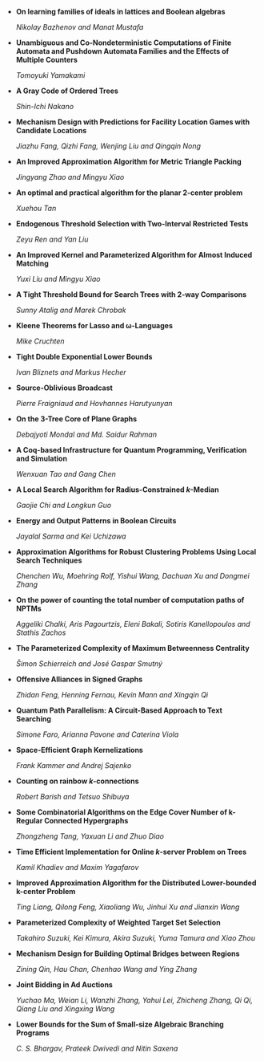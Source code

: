 - **On learning families of ideals in lattices and Boolean algebras**

	 *Nikolay Bazhenov and Manat Mustafa* 

- **Unambiguous and Co-Nondeterministic Computations of Finite Automata and Pushdown Automata Families and the Effects of Multiple Counters**

	 *Tomoyuki Yamakami* 

- **A Gray Code of Ordered Trees**

	 *Shin-Ichi Nakano* 

- **Mechanism Design with Predictions for Facility Location Games with Candidate Locations**

	 *Jiazhu Fang, Qizhi Fang, Wenjing Liu and Qingqin Nong* 

- **An Improved Approximation Algorithm for Metric Triangle Packing**

	 *Jingyang Zhao and Mingyu Xiao* 

- **An optimal and practical algorithm for the planar 2-center problem**

	 *Xuehou Tan* 

- **Endogenous Threshold Selection with Two-Interval Restricted Tests**

	 *Zeyu Ren and Yan Liu* 

- **An Improved Kernel and Parameterized Algorithm for Almost Induced Matching**

	 *Yuxi Liu and Mingyu Xiao* 

- **A Tight Threshold Bound for Search Trees with 2-way Comparisons**

	 *Sunny Atalig and Marek Chrobak* 

- **Kleene Theorems for Lasso and ω-Languages**

	 *Mike Cruchten* 

- **Tight Double Exponential Lower Bounds**

	 *Ivan Bliznets and Markus Hecher* 

- **Source-Oblivious Broadcast**

	 *Pierre Fraigniaud and Hovhannes Harutyunyan* 

- **On the 3-Tree Core of Plane Graphs**

	 *Debajyoti Mondal and Md. Saidur Rahman* 

- **A Coq-based Infrastructure for Quantum Programming, Verification and Simulation**

	 *Wenxuan Tao and Gang Chen* 

- **A Local Search Algorithm for Radius-Constrained $k$-Median**

	 *Gaojie Chi and Longkun Guo* 

- **Energy and Output Patterns in Boolean Circuits**

	 *Jayalal Sarma and Kei Uchizawa* 

- **Approximation Algorithms for Robust Clustering Problems Using Local Search Techniques**

	 *Chenchen Wu, Moehring Rolf, Yishui Wang, Dachuan Xu and Dongmei Zhang* 

- **On the power of counting the total number of computation paths of NPTMs**

	 *Aggeliki Chalki, Aris Pagourtzis, Eleni Bakali, Sotiris Kanellopoulos and Stathis Zachos* 

- **The Parameterized Complexity of Maximum Betweenness Centrality**

	 *Šimon Schierreich and José Gaspar Smutný* 

- **Offensive Alliances in Signed Graphs**

	 *Zhidan Feng, Henning Fernau, Kevin Mann and Xingqin Qi* 

- **Quantum Path Parallelism: A Circuit-Based Approach to Text Searching**

	 *Simone Faro, Arianna Pavone and Caterina Viola* 

- **Space-Efficient Graph Kernelizations**

	 *Frank Kammer and Andrej Sajenko* 

- **Counting on rainbow $k$-connections**

	 *Robert Barish and Tetsuo Shibuya* 

- **Some Combinatorial Algorithms on the Edge Cover Number of k-Regular Connected Hypergraphs**

	 *Zhongzheng Tang, Yaxuan Li and Zhuo Diao* 

- **Time Efficient Implementation for Online $k$-server Problem on Trees**

	 *Kamil Khadiev and Maxim Yagafarov* 

- **Improved Approximation Algorithm for the Distributed Lower-bounded k-center Problem**

	 *Ting Liang, Qilong Feng, Xiaoliang Wu, Jinhui Xu and Jianxin Wang* 

- **Parameterized Complexity of Weighted Target Set Selection**

	 *Takahiro Suzuki, Kei Kimura, Akira Suzuki, Yuma Tamura and Xiao Zhou* 

- **Mechanism Design for Building Optimal Bridges between Regions**

	 *Zining Qin, Hau Chan, Chenhao Wang and Ying Zhang* 

- **Joint Bidding in Ad Auctions**

	 *Yuchao Ma, Weian Li, Wanzhi Zhang, Yahui Lei, Zhicheng Zhang, Qi Qi, Qiang Liu and Xingxing Wang* 

- **Lower Bounds for the Sum of Small-size Algebraic Branching Programs**

	 *C. S. Bhargav, Prateek Dwivedi and Nitin Saxena* 

